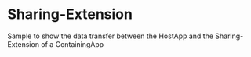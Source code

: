 # Sharing-Extension
Sample to show the data transfer between the HostApp and the Sharing-Extension of a ContainingApp
